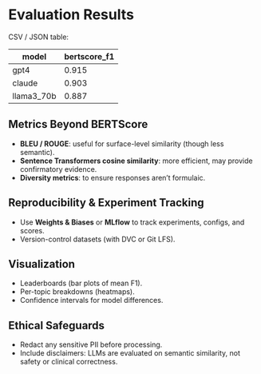 # Evaluation Results

CSV / JSON table:

| model      | bertscore_f1 |
| ---------- | ------------ |
| gpt4       | 0.915        |
| claude     | 0.903        |
| llama3_70b | 0.887        |

## Metrics Beyond BERTScore

- **BLEU / ROUGE**: useful for surface-level similarity (though less semantic).
- **Sentence Transformers cosine similarity**: more efficient, may provide confirmatory evidence.
- **Diversity metrics**: to ensure responses aren’t formulaic.

## Reproducibility & Experiment Tracking

- Use **Weights & Biases** or **MLflow** to track experiments, configs, and scores.
- Version-control datasets (with DVC or Git LFS).

## Visualization

- Leaderboards (bar plots of mean F1).
- Per-topic breakdowns (heatmaps).
- Confidence intervals for model differences.

## Ethical Safeguards

- Redact any sensitive PII before processing.
- Include disclaimers: LLMs are evaluated on semantic similarity, not safety or clinical correctness.

